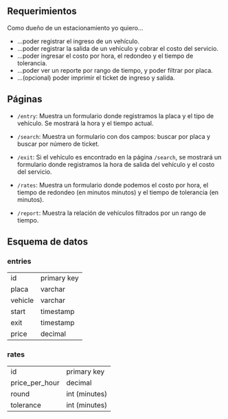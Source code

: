 ## Requerimientos

Como dueño de un estacionamiento yo quiero...

- ...poder registrar el ingreso de un vehículo.
- ...poder registrar la salida de un vehículo y cobrar el costo del servicio.
- ...poder ingresar el costo por hora, el redondeo y el tiempo de tolerancia.
- ...poder ver un reporte por rango de tiempo, y poder filtrar por placa.
- ...(opcional) poder imprimir el ticket de ingreso y salida.

## Páginas

- `/entry`: Muestra un formulario donde registramos la placa y el tipo de vehículo.
Se mostrará la hora y el tiempo actual.

- `/search`: Muestra un formulario con dos campos: buscar por placa y buscar por
número de ticket.

- `/exit`: Si el vehículo es encontrado en la página `/search`, se mostrará un formulario
donde registramos la hora de salida del vehículo y el costo del servicio.

- `/rates`: Muestra un formulario donde podemos el costo por hora, el tiempo de redondeo
(en minutos minutos) y el tiempo de tolerancia (en minutos).

- `/report`: Muestra la relación de vehículos  filtrados por un rango de tiempo.

## Esquema de datos

### entries

|||
| ------------- |------------|
| id          | primary key   |
| placa       | varchar       |
| vehicle     | varchar       |
| start       | timestamp     |
| exit        | timestamp     |
| price       | decimal       |

### rates

|||
| ------------- |------------|
| id          | primary key  |
| price_per_hour | decimal    |
| round       | int (minutes) |
| tolerance   | int (minutes) |
